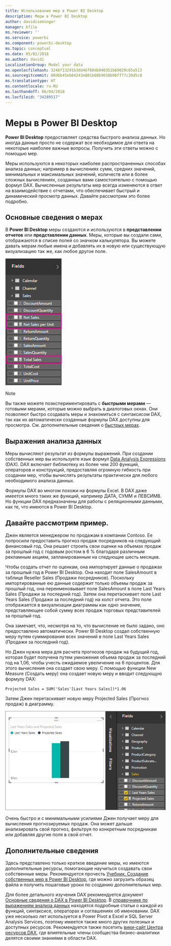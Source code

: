 ```yaml
---
title: Использование мер в Power BI Desktop
description: Меры в Power BI Desktop
author: davidiseminger
manager: kfile
ms.reviewer: ''
ms.service: powerbi
ms.component: powerbi-desktop
ms.topic: conceptual
ms.date: 05/02/2018
ms.author: davidi
LocalizationGroup: Model your data
ms.openlocfilehash: 3246f13291b3dd46f60db9403b1b69029c65a513
ms.sourcegitcommit: 80d6b45eb84243e801b60b9038b9bff77c30d5c8
ms.translationtype: HT
ms.contentlocale: ru-RU
ms.lasthandoff: 06/04/2018
ms.locfileid: "34289517"
---
```

# <a name="measures-in-power-bi-desktop"></a>Меры в Power BI Desktop
**Power BI Desktop** предоставляет средства быстрого анализа данных. Но иногда данные просто не содержат все необходимое для ответа на некоторые наиболее важные вопросы. Получить эти ответы можно с помощью мер.

Меры используются в некоторых наиболее распространенных способах анализа данных; например в вычислениях сумм, средних значений, минимальных и максимальных значений, количеств или в более сложных вычислениях, созданных вами самостоятельно с помощью формул DAX. Вычисленные результаты мер всегда изменяются в ответ на взаимодействие с отчетами, что обеспечивает быстрый и динамический просмотр данных. Давайте рассмотрим это более подробно.

## <a name="understanding-measures"></a>Основные сведения о мерах
В **Power BI Desktop** меры создаются и используются в **представлении отчетов** или **представлении данных**. Меры, которые вы создали сами, отображаются в списке полей со значком калькулятора. Вы можете давать мерам любые имена и добавлять их в новую или существующую визуализацию так же, как любое другое поле.

![](media/desktop-measures/measuresinpbid_measinfieldlist.png)

> [!NOTE]
> Вы также можете поэкспериментировать с **быстрыми мерами** — готовыми мерами, которые можно выбрать в диалоговых окнах. Они позволяют быстро создавать меры и знакомиться с синтаксисом DAX, так как их автоматически созданные формулы DAX доступны для просмотра. См. дополнительные сведения о [быстрых мерах](desktop-quick-measures.md).
> 
> 

## <a name="data-analysis-expressions"></a>Выражения анализа данных
Меры вычисляют результат из формулы выражений. При создании собственных мер вы используете язык формул [Data Analysis Expressions](https://msdn.microsoft.com/library/gg413422.aspx) (DAX). DAX включает библиотеку из более чем 200 функций, операторов и конструкций, предоставляя огромную гибкость при создании мер, чтобы вычислять результаты практически для любого необходимого анализа данных.

Формулы DAX во многом похожи на формулы Excel. В DAX даже имеется много таких же функций, например ДАТА, СУММ и ЛЕВСИМВ. Но функции DAX предназначены для работы с реляционными данными, как те, что имеются в Power BI Desktop.

## <a name="lets-look-at-an-example"></a>Давайте рассмотрим пример.
Джен является менеджером по продажам в компании Contoso. Ее попросили предоставить прогноз продаж посредников на следующий финансовый год. Она решает строить свои оценки на объемах продаж за прошлый год с годовым ростом в 6 % благодаря различным рекламным акциям, запланированным на следующие шесть месяцев.

Чтобы создать отчет по оценкам, она импортирует данные о продажах за прошлый год в Power BI Desktop. Она находит поле SalesAmount в таблице Reseller Sales (Продажи посредников). Поскольку импортированные ею данные содержит только объемы продаж за прошлый год, она переименовывает поле SalesAmount в поле Last Years Sales (Продажи за последний год). Затем она перетаскивает поле Last Years Sales (Продажи за последний год) на холст отчета. Это поле отображается в визуализации диаграммы как одно значение, представляющее собой сумму всех продаж торговых представителей за прошлый год.

Она замечает, что, несмотря на то, что вычисление не было задано, оно предоставлено автоматически. Power BI Desktop создал собственную меру путем суммирования всех значений в поле Last Years Sales (Продажи за последний год).

Но Джен нужна мера для расчета прогнозов продаж на будущий год, которая будет получена путем умножения объема продаж за последний год на 1,06, чтобы учесть ожидаемое увеличение на 6 процентов. Для этого вычисления она создает свою меру. С помощью функции New Measure (Создать меру) она создает новую меру и вводит следующую формулу DAX:

    Projected Sales = SUM('Sales'[Last Years Sales])*1.06

Затем Джен перетаскивает новую меру Projected Sales (Прогноз продаж) в диаграмму.

![](media/desktop-measures/measuresinpbid_lastyearsales.png)

Очень быстро и с минимальными усилиями Джен получает меру для вычисления прогнозируемых продаж. Она может дальше анализировать свой прогноз, фильтруя по конкретным посредникам или добавляя другие поля в свой отчет.

## <a name="learn-more"></a>Дополнительные сведения
Здесь представлено только краткое введение меры, но имеются дополнительные ресурсы, помогающие научиться создавать свои собственные меры. Рекомендуется прочесть [Учебник. Создание собственных мер в Power BI Desktop](desktop-tutorial-create-measures.md), где можно загрузить образец файла и получить пошаговые уроки по созданию дополнительных мер.  

Для более детального изучения DAX рекомендуется документ [Основные сведения о DAX в Power BI Desktop](desktop-quickstart-learn-dax-basics.md). В [справочнике по выражениям анализа данных](https://msdn.microsoft.com/library/gg413422.aspx) находятся подробные статьи о каждой из функций, синтаксисе, операторах и соглашениях об именовании. DAX уже несколько лет используется в Power Pivot в Excel и SQL Server Analysis Services, поэтому имеется также много других полезных и доступных ресурсов. Рекомендуется также посетить [вики-сайт Центра ресурсов DAX](http://social.technet.microsoft.com/wiki/contents/articles/1088.dax-resource-center.aspx), где влиятельные члены сообщества бизнес-аналитики делятся своими знаниями в области DAX.



